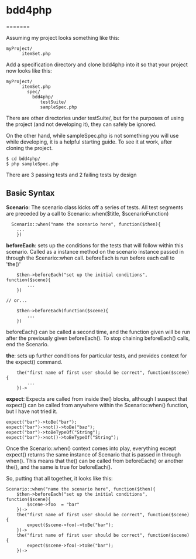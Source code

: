 # bdd4php
=======

Assuming my project looks something like this:

    myProject/
		  itemSet.php
			
Add a specification directory and clone bdd4php into it so that your
project now looks like this:

    myProject/
		  itemSet.php
			spec/
			  bdd4php/
				 testSuite/
				 sampleSpec.php
				   
There are other directories under testSuite/, but for the purposes of
using the project (and not developing it), they can safely be ignored.

On the other hand, while sampleSpec.php is not something you will use 
while developing, it is a helpful starting guide. To see it at work,
after cloning the project.

	$ cd bdd4php/
	$ php sampleSpec.php

There are 3 passing tests and 2 failing tests by design

## Basic Syntax

**Scenario**: The scenario class kicks off a series of tests. All test segments
are preceded by a call to Scenario::when($title, $scenarioFunction)

	  Scenario::when("name the scenario here", function($then){
	    ...
		})

**beforeEach**: sets up the conditions for the tests that will follow within
this scenario. Called as a instance method on the scenario instance passed in
through the Scenario::when call. beforeEach is run before each call to 'the()'

		$then->beforeEach("set up the initial conditions", function($scene){
			...
		})

    // or...

		$then->beforeEach(function($scene){
			...
		})

beforeEach() can be called a second time, and the function given will be run
after the previously given beforeEach(). To stop chaining beforeEach() calls,
end the Scenario.

**the**: sets up further conditions for particular tests, and provides context for
the expect() command. 

		the("first name of first user should be correct", function($scene){
			...
		})->

**expect**: Expects are called from inside the() blocks, although I suspect that expect()
can be called from anywhere within the Scenario::when() function, but I have not tried it.

    expect("bar")->toBe("bar");
    expect("bar")->not()->toBe("baz");
    expect("bar")->toBeTypeOf("String");
    expect("bar")->not()->toBeTypeOf("String");

Once the Scenario::when() context comes into play, everything except expect() returns 
the same instance of Scenario that is passed in through when(). This means that the() can
be called from beforeEach() or another the(), and the same is true for beforeEach().

So, putting that all together, it looks like this:

	Scenario::when("name the scenario here", function($then){
		$then->beforeEach("set up the initial conditions", function($scene){
			$scene->foo  = "bar"
		})->
		the("first name of first user should be correct", function($scene){
			expect($scene->foo)->toBe("bar");
		})->
		the("first name of first user should be correct", function($scene){
			expect($scene->foo)->toBe("bar");
		})->

